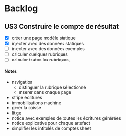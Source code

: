 # Backlog

## US3 Construire le compte de résultat
- [x] créer une page modèle statique
- [x] injecter avec des données statiques
- [ ] injecter avec des données exemples
- [ ] calculer quelques rubriques
- [ ] calculer toutes les rubriques, 

#### Notes

- navigation
  - distinguer la rubrique sélectionné
  - insérer dans chaque page
- stripe écritures
- immobilisations machine
- gérer la caisse
- litige
- notice avec exemples de toutes les écritures générées
- notice explicative pour chaque artefact
- simplifier les intitulés de comptes sheet